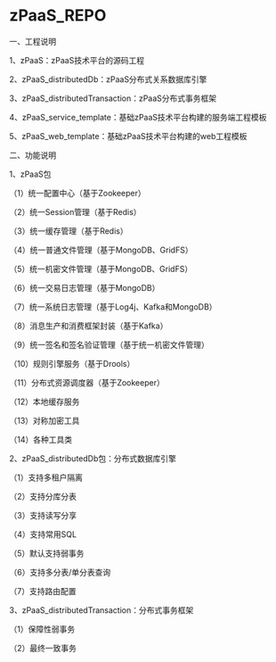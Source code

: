 # zPaaS_REPO
一、工程说明

1、zPaaS：zPaaS技术平台的源码工程

2、zPaaS_distributedDb：zPaaS分布式关系数据库引擎

3、zPaaS_distributedTransaction：zPaaS分布式事务框架

4、zPaaS_service_template：基础zPaaS技术平台构建的服务端工程模板

5、zPaaS_web_template：基础zPaaS技术平台构建的web工程模板

二、功能说明

1、zPaaS包

（1）统一配置中心（基于Zookeeper）

（2）统一Session管理（基于Redis）

（3）统一缓存管理（基于Redis）

（4）统一普通文件管理（基于MongoDB、GridFS）

（5）统一机密文件管理（基于MongoDB、GridFS）

（6）统一交易日志管理（基于MongoDB）

（7）统一系统日志管理（基于Log4j、Kafka和MongoDB）

（8）消息生产和消费框架封装（基于Kafka）

（9）统一签名和签名验证管理（基于统一机密文件管理）

（10）规则引擎服务（基于Drools）

（11）分布式资源调度器（基于Zookeeper）

（12）本地缓存服务

（13）对称加密工具

（14）各种工具类 

2、zPaaS_distributedDb包：分布式数据库引擎

（1）支持多租户隔离

（2）支持分库分表

（3）支持读写分享

（4）支持常用SQL

（5）默认支持弱事务

（6）支持多分表/单分表查询

（7）支持路由配置

3、zPaaS_distributedTransaction：分布式事务框架

（1）保障性弱事务

（2）最终一致事务



